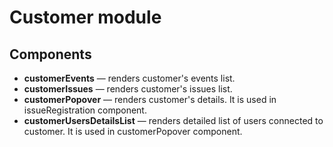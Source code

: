 # Customer module

## Components

- **customerEvents** — renders customer's events list.
- **customerIssues** — renders customer's issues list.
- **customerPopover** — renders customer's details.
  It is used in issueRegistration component.
- **customerUsersDetailsList** — renders detailed list of users connected to customer.
  It is used in customerPopover component.
